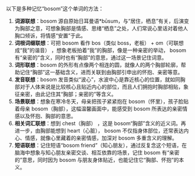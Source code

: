 以下是多种记忆“bosom”这个单词的方法：
1. **词源联想**：bosom 源自原始日耳曼语*būsum，与“居住，栖息”有关，后演变为胸部之意，可想象胸部是情感、思绪“栖息”之处，人们常说心里话对着他人胸口倾诉，将情感“安置”于此。 
2. **词根词缀联想**：可把 bosom 看作 bos（类似 boss，老板） + om（可联想成“我”的谐音） ，想象老板拍着“我”的胸部，像是一种亲密的举动， bosom 有“亲密的”含义，同时也有“胸部”的意思，通过这一场景记住词意。 
3. **词形联想**：bosom 的外形有点像两个相连的圆，就像人的两个胸部轮廓，帮助记住“胸部”这一基础含义，进而关联到由胸部引申出的怀抱、亲密等意。 
4. **发音联想**：bosom 发音类似“波心”，水波中心是靠近核心的位置，就如同胸部对于人体来说是比较核心且贴近内心的部位，而且人们拥抱时胸部相贴，象征亲密，由此记住其“胸部；亲密的”等含义。 
5. **场景联想**：想象在寒冷冬天，母亲把孩子紧紧抱在 bosom（怀里），孩子脸贴着母亲 bosom（胸部），这幅温馨画面中，能感受到 bosom 所表达的亲密情感以及怀抱、胸部的意思。 
6. **相关词汇联想**：想到 chest（胸部） ，这是 bosom“胸部”含义的近义词。再进一步，由胸部能想到 heart（心脏）， bosom 不仅指身体部位，还常表达内心、情感，就像心里藏着的亲密情感，加深对 bosom 多重含义的理解。 
7. **短语联想**：记住短语“bosom friend”（知心朋友），通过反复念这个短语，在脑海中想象与知心朋友亲密交谈、相互依靠的场景，记住 bosom 有“亲密的”意思，同时因为 bosom 与朋友身体贴近，也能记住它“胸部、怀抱”的本义。 